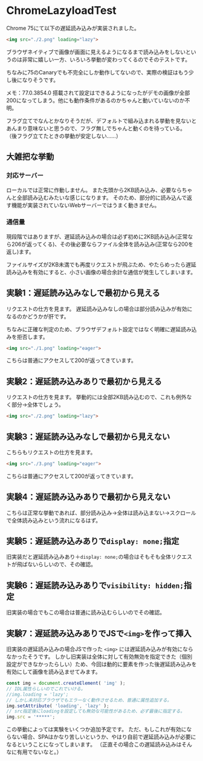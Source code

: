 # ChromeLazyloadTest

Chrome 75にて以下の遅延読み込みが実装されました。

```html
<img src="./2.png" loading="lazy">
```

ブラウザネイティブで画像が画面に見えるようになるまで読み込みをしないというのは非常に嬉しい一方、いろいろ挙動が変わってくるのでそのテストです。

ちなみに75のCanaryでも不完全にしか動作してないので、実際の検証はもう少し後になりそうです。

メモ：77.0.3854.0 搭載されて設定はできるようになったがデモの画像が全部200になってしまう。他にも動作条件があるのかちゃんと動いていないのか不明。

フラグ立てでなんとかなりそうだが、デフォルトで組み込まれる挙動を見ないとあんまり意味ないと思うので、フラグ無しでちゃんと動くのを待っている。
（後フラグ立てたときの挙動が安定しない……）

## 大雑把な挙動

### 対応サーバー

ローカルでは正常に作動しません。
また先頭から2KB読み込み、必要ならちゃんと全部読み込むみたいな感じになります。
そのため、部分的に読み込んで返す機能が実装されていないWebサーバーではうまく動きません。

### 通信量

現段階ではありますが、遅延読み込みの場合は必ず初めに2KB読み込み(正常なら206が返ってくる)、その後必要ならファイル全体を読み込み(正常なら200を返し)ます。

ファイルサイズが2KB未満でも再度リクエストが飛ぶため、やたらめったら遅延読み込みを有効にすると、小さい画像の場合余計な通信が発生してしまいます。

## 実験1：遅延読み込みなしで最初から見える

リクエストの仕方を見ます。
遅延読み込みなしの場合は部分読み込みが有効になるのかどうかが肝です。

ちなみに正確な判定のため、ブラウザデフォルト設定ではなく明確に遅延読み込みを拒否します。

```html
<img src="./1.png" loading="eager">
```

こちらは普通にアクセスして200が返ってきています。

## 実験2：遅延読み込みありで最初から見える

リクエストの仕方を見ます。
挙動的には全部2KB読み込むので、これも例外なく部分→全体でしょう。

```html
<img src="./2.png" loading="lazy">
```

## 実験3：遅延読み込みなしで最初から見えない

こちらもリクエストの仕方を見ます。

```html
<img src="./3.png" loading="eager">
```

こちらは普通にアクセスして200が返ってきています。

## 実験4：遅延読み込みありで最初から見えない

こちらは正常な挙動であれば、部分読み込み→全体は読み込まない→スクロールで全体読み込みという流れになるはず。

## 実験5：遅延読み込みありで`display: none;`指定

旧実装だと遅延読み込みあり＋`display: none;`の場合はそもそも全体リクエストが飛ばないらしいので、その確認。

## 実験6：遅延読み込みありで`visibility: hidden;`指定

旧実装の場合でもこの場合は普通に読み込むらしいのでその確認。

## 実験7：遅延読み込みありでJSで`<img>`を作って挿入

旧実装の遅延読み込みの場合JSで作った `<img>` には遅延読み込みが有効にならなかったそうです。
しかし旧実装は全体に対して有効無効を指定できた（個別設定ができなかったらしい）ため、今回は動的に要素を作った後遅延読み込みを有効にして画像を読み込ませてみます。

```js
const img = document.createElement( 'img' );
// IDL属性らしいのでこれでいける。
//img.loading = 'lazy';
// しかし未対応ブラウザでもエラーなく動作させるため、普通に属性追加する。
img.setAttribute( 'loading', 'lazy' );
// src指定後にloadingを設定しても無効な可能性があるため、必ず最後に指定する。
img.src = '*****';
```

この挙動によっては実験をいくつか追加予定です。
ただ、もしこれが有効にならない場合、SPAはかなり苦しいというか、やはり自前で遅延読み込みが必要になるということになってしまいます。
（正直その場合この遅延読み込みはそんなに有用でないなと。）
